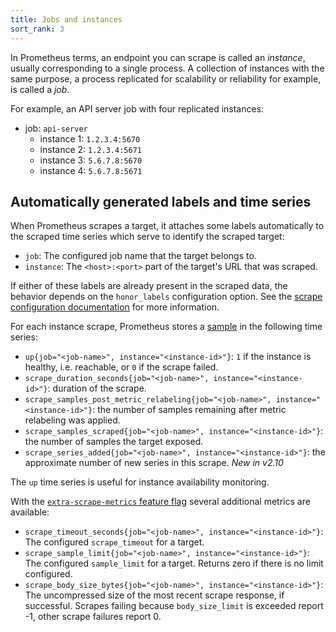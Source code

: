 ```yaml
---
title: Jobs and instances
sort_rank: 3
---
```


In Prometheus terms, an endpoint you can scrape is called an _instance_,
usually corresponding to a single process. A collection of instances with the same purpose, a process replicated for scalability or reliability for example, is called a _job_.

For example, an API server job with four replicated instances:

   * job: `api-server`
      * instance 1: `1.2.3.4:5670`
      * instance 2: `1.2.3.4:5671`
      * instance 3: `5.6.7.8:5670`
      * instance 4: `5.6.7.8:5671`

## Automatically generated labels and time series

When Prometheus scrapes a target, it attaches some labels automatically to the
scraped time series which serve to identify the scraped target:

* `job`: The configured job name that the target belongs to.
* `instance`: The `<host>:<port>` part of the target's URL that was scraped.

If either of these labels are already present in the scraped data, the behavior
depends on the `honor_labels` configuration option. See the
[scrape configuration documentation](/docs/prometheus/latest/configuration/configuration/#scrape_config)
for more information.

For each instance scrape, Prometheus stores a [sample](/docs/introduction/glossary#sample) in
the following time series:

* `up{job="<job-name>", instance="<instance-id>"}`: `1` if the instance is
   healthy, i.e. reachable, or `0` if the scrape failed.
* `scrape_duration_seconds{job="<job-name>", instance="<instance-id>"}`:
   duration of the scrape.
* `scrape_samples_post_metric_relabeling{job="<job-name>", instance="<instance-id>"}`:
   the number of samples remaining after metric relabeling was applied.
* `scrape_samples_scraped{job="<job-name>", instance="<instance-id>"}`:
   the number of samples the target exposed.
* `scrape_series_added{job="<job-name>", instance="<instance-id>"}`:
   the approximate number of new series in this scrape. *New in v2.10*

The `up` time series is useful for instance availability monitoring.

With the [`extra-scrape-metrics` feature flag](/docs/prometheus/latest/feature_flags/#extra-scrape-metrics) several additional metrics are available:

* `scrape_timeout_seconds{job="<job-name>", instance="<instance-id>"}`: The configured `scrape_timeout` for a target.
* `scrape_sample_limit{job="<job-name>", instance="<instance-id>"}`: The configured `sample_limit` for a target. Returns zero if there is no limit configured.
* `scrape_body_size_bytes{job="<job-name>", instance="<instance-id>"}`: The uncompressed size of the most recent scrape response, if successful. Scrapes failing because `body_size_limit` is exceeded report -1, other scrape failures report 0.
